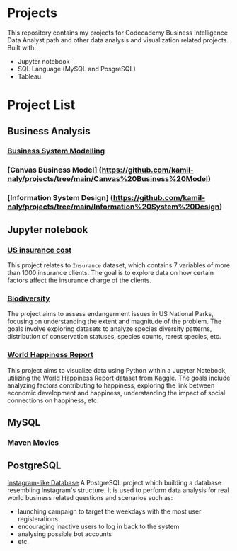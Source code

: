# Projects
This repository contains my projects for Codecademy Business Intelligence Data Analyst path and other data analysis and visualization related projects.\
Built with:
- Jupyter notebook
- SQL Language (MySQL and PosgreSQL)
- Tableau

# Project List
## Business Analysis
### [Business System Modelling](https://github.com/kamil-naly/projects/tree/main/Business%20System%20Modelling)
### [Canvas Business Model] (https://github.com/kamil-naly/projects/tree/main/Canvas%20Business%20Model)
### [Information System Design] (https://github.com/kamil-naly/projects/tree/main/Information%20System%20Design)

## Jupyter notebook
### [US insurance cost](https://github.com/kamil-naly/projects/tree/main/US%20insurance%20cost)
This project relates to `Insurance` dataset, which contains 7 variables of more than 1000 insurance clients.
The goal is to explore data on how certain factors affect the insurance charge of the clients.
### [Biodiversity](https://github.com/kamil-naly/projects/tree/main/Biodiversity)
The project aims to assess endangerment issues in US National Parks, focusing on understanding the extent and magnitude of the problem. 
The goals involve exploring datasets to analyze species diversity patterns, distribution of conservation statuses, species counts, rarest species, etc.
### [World Happiness Report](https://github.com/kamil-naly/projects/tree/main/World%20Happiness%20Report)
This project aims to visualize data using Python within a Jupyter Notebook, utilizing the World Happiness Report dataset from Kaggle. 
The goals include analyzing factors contributing to happiness, exploring the link between economic development and happiness, understanding the impact of social connections on happiness, etc.

## MySQL
### [Maven Movies](https://github.com/kamil-naly/projects/tree/main/Mavenmovie)

## PostgreSQL
[Instagram-like Database](https://github.com/kamil-naly/projects/tree/main/Instagram%20Database)
A PostgreSQL project which building a database resembling Instagram's structure. It is used to perform data analysis for real world business related questions and scenarios such as:
- launching campaign to target the weekdays with the most user registerations
- encouraging inactive users to log in back to the system
- analysing possible bot accounts
- etc.





